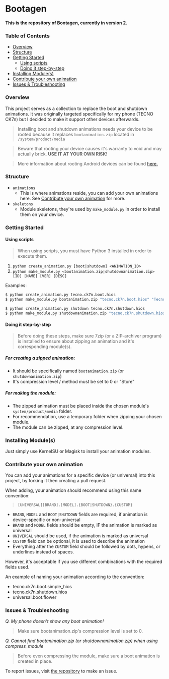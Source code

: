 # Bootagen
**This is the repository of Bootagen, currently in version 2.**

### Table of Contents
- [Overview](#overview)
- [Structure](#structure)
- [Getting Started](#getting-started)
    - [Using scripts](#using-scripts)
    - [Doing it step-by-step](#doing-it-step-by-step)
- [Installing Module(s)](#installing-modules)
- [Contribute your own animation](#contribute-your-own-animation)
- [Issues & Troubleshooting](#issues--troubleshooting)

### Overview
This project serves as a collection to replace the boot and shutdown animations. It was originally targeted specifically for my phone (TECNO CK7n) but I decided to make it support other devices afterwards.

> Installing boot and shutdown animations needs your device to be rooted because it replaces `bootanimation.zip` located in `/system/product/media`

> Beware that rooting your device causes it's warranty to void and may actually brick. **USE IT AT YOUR OWN RISK!**

> More information about rooting Android devices can be found [here.](https://www.androidauthority.com/root-android-277350)

### Structure
- `animations`
    - This is where animations reside, you can add your own animations here. See [Contribute your own animation](#contribute-your-own-animation) for more.
- `skeletons`
    - Module skeletons, they're used by `make_module.py` in order to install them on your device.

### Getting Started
#### Using scripts
> When using scripts, you must have Python 3 installed in order to execute them.

1. `python create_animation.py [boot|shutdown] <ANIMATION_ID>`
2. `python make_module.py <bootanimation.zip|shutdownanimation.zip> [ID] [NAME] [VER] [DESC]`

Examples:
```bash
$ python create_animation.py tecno.ck7n.boot.hios
$ python make_module.py bootanimation.zip "tecno.ck7n.boot.hios" "Tecno CK7n HiOS boot" "v1.0" "Created using Bootagen"
```
```bash
$ python create_animation.py shutdown tecno.ck7n.shutdown.hios
$ python make_module.py shutdownanimation.zip "tecno.ck7n.shutdown.hios" "Tecno CK7n HiOS shutdown" "v1.0" "Created using Bootagen"
```

#### Doing it step-by-step
> Before doing these steps, make sure 7zip (or a ZIP-archiver program) is installed to ensure about zipping an animation and it's corresponding module(s).

##### For creating a zipped animation:
- It should be specifically named `bootanimation.zip` (or `shutdownanimation.zip`)
- It's compression level / method must be set to 0 or "Store"

##### For making the module:
- The zipped animation must be placed inside the chosen module's `system/product/media` folder.
- For recommendation, use a temporary folder when zipping your chosen module.
- The module can be zipped, at any compression level.

### Installing Module(s)
Just simply use KernelSU or Magisk to install your animation modules.

### Contribute your own animation
You can add your animations for a specific device (or universal)
into this project, by forking it then creating a pull request.

When adding, your animation should recommend using this name convention:
> `[UNIVERSAL][BRAND].[MODEL].{BOOT|SHUTDOWN}.{CUSTOM}`

- `BRAND`, `MODEL` and `BOOT|SHUTDOWN` fields are required, if animation is device-specific or non-universal
- `BRAND` and `MODEL` fields should be empty, IF the animation is marked as universal
- `UNIVERSAL` should be used, if the animation is marked as universal
- `CUSTOM` field can be optional, it is used to describe the animation
- Everything after the `CUSTOM` field should be followed by dots, hypens, or underlines instead of spaces.

However, it's acceptable if you use different combinations with the required fields used.

An example of naming your animation according to the convention:
- tecno.ck7n.boot.simple_hios
- tecno.ck7n.shutdown.hios
- universal.boot.flower

### Issues & Troubleshooting
*Q. My phone doesn't show any boot animation!*
> Make sure bootanimation.zip's compression level is set to 0.

*Q. Cannot find bootanimation.zip (or shutdownanimation.zip) when using compress_module*
> Before even compressing the module, make sure a boot animation is created in place.

To report issues, visit [the repository](https://github.com/spir0th/bootagen) to make an issue.